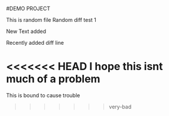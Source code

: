 #DEMO PROJECT

This is random file
Random diff test 1

New Text added


Recently added diff line

<<<<<<< HEAD
I hope this isnt much of a problem
=======
This is bound to cause trouble
>>>>>>> very-bad
